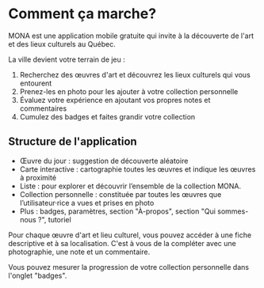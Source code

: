 # Comment ça marche?

MONA est une application mobile gratuite qui invite à la découverte de l'art et des lieux culturels au Québec. 

La ville devient votre terrain de jeu :

1. Recherchez des œuvres d'art et découvrez les lieux culturels qui vous entourent
2. Prenez-les en photo pour les ajouter à votre collection personnelle
3. Évaluez votre expérience en ajoutant vos propres notes et commentaires
4. Cumulez des badges et faites grandir votre collection

## Structure de l'application

- Œuvre du jour : suggestion de découverte aléatoire
- Carte interactive : cartographie toutes les œuvres et indique les œuvres à proximité 
- Liste : pour explorer et découvrir l’ensemble de la collection MONA.
- Collection personnelle : constituée par toutes les œuvres que l’utilisateur·rice a vues et prises en photo
- Plus : badges, paramètres, section "À-propos", section "Qui sommes-nous ?", tutoriel

Pour chaque œuvre d'art et lieu culturel, vous pouvez accéder à une fiche descriptive et à sa localisation. C'est à vous de la compléter avec une photographie, une note et un commentaire. 

Vous pouvez mesurer la progression de votre collection personnelle dans l'onglet "badges".
